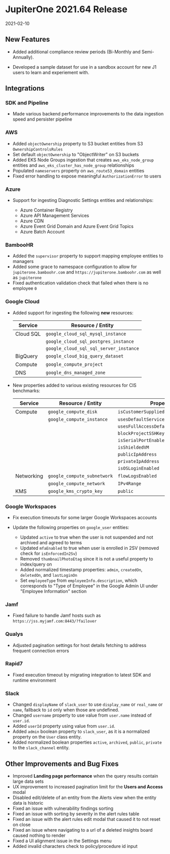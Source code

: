 # JupiterOne 2021.64 Release

2021-02-10

## New Features 

- Added additional compliance review periods (Bi-Monthly and Semi-Annually).

- Developed a sample dataset for use in a sandbox account for new J1 users to
  learn and experiement with.

## Integrations

### SDK and Pipeline 

- Made various backend performance improvements to the data ingestion speed and
  persister pipeline

### AWS

- Added `objectOwnership` property to S3 bucket entities from S3
  `OwnershipControlsRules`
- Set default `objectOwnership` to "ObjectWriter" on S3 buckets
- Added EKS Node Groups ingestion that creates `aws_eks_node_group` entities and
  `aws_eks_cluster_has_node_group` relationships
- Populated `nameservers` property on `aws_route53_domain` entities
- Fixed error handling to expose meaningful `AuthorizationError` to users

### Azure

- Support for ingesting Diagnostic Settings entities and relationships:

  - Azure Container Registry
  - Azure API Management Services
  - Azure CDN
  - Azure Event Grid Domain and Azure Event Grid Topics
  - Azure Batch Account

### BambooHR

- Added the `supervisor` property to support mapping employee entities to managers
- Added some grace to namespace configuration to allow for
  `jupiterone.bamboohr.com` and `https://jupiterone.bamboohr.com` as well as
  `jupiterone`
- Fixed authentication validation check that failed when there is no employee `0`

### Google Cloud

- Added support for ingesting the following **new** resources:

  | Service   | Resource / Entity                      |
  | --------- | -------------------------------------- |
  | Cloud SQL | `google_cloud_sql_mysql_instance`      |
  |           | `google_cloud_sql_postgres_instance`   |
  |           | `google_cloud_sql_sql_server_instance` |
  | BigQuery  | `google_cloud_big_query_dataset`       |
  | Compute   | `google_compute_project`               |
  | DNS       | `google_dns_managed_zone`              |

- New properties added to various existing resources for CIS benchmarks:

  | Service    | Resource / Entity           | Properties                            |
  | ---------- | --------------------------- | ------------------------------------- |
  | Compute    | `google_compute_disk`       | `isCustomerSuppliedKeysEncrypted`     |
  |            | `google_compute_instance`   | `usesDefaultServiceAccount`           |
  |            |                             | `usesFullAccessDefaultServiceAccount` |
  |            |                             | `blockProjectSSHKeys`                 |
  |            |                             | `isSerialPortEnabled`                 |
  |            |                             | `isShieldedVM`                        |
  |            |                             | `publicIpAddress`                     |
  |            |                             | `privateIpAddress`                    |
  |            |                             | `isOSLoginEnabled`                    |
  | Networking | `google_compute_subnetwork` | `flowLogsEnabled`                     |
  |            | `google_compute_network`    | `IPv4Range`                           |
  | KMS        | `google_kms_crypto_key`     | `public`                              |

### Google Workspaces

- Fix execution timeouts for some larger Google Workspaces accounts

- Update the following properties on `google_user` entities:

  - Updated `active` to true when the user is not suspended and not archived and
    agreed to terms
  - Updated `mfaEnabled` to true when user is enrolled in 2SV (removed check for
    `isEnforcedIn2Sv`)
  - Removed `thumbnailPhotoEtag` since it is not a useful property to
    index/query on
  - Added normalized timestamp properties: `admin`, `createdOn`, `deletedOn`,
    and `lastLoginOn`
  - Set `employeeType` from `employeeInfo.description`, which corresponds to
    "Type of Employee" in the Google Admin UI under "Employee Information"
    section

### Jamf

- Fixed failure to handle Jamf hosts such as `https://jss.myjamf.com:8443/?failover`

### Qualys

- Adjusted pagination settings for host details fetching to address frequent connection errors

### Rapid7

- Fixed execution timeout by migrating integration to latest SDK and runtime environment

### Slack

- Changed `displayName` of `slack_user` to use `display_name` or `real_name` or `name`,
  fallback to `id` only when those are undefined.
- Changed `username` property to use value from `user.name` instead of `user.id`.
- Added `userId` property using value from `user.id`.
- Added `admin` boolean property to `slack_user`, as it is a normalized property
  on the `User` class entity.
- Added normalized boolean properties `active`, `archived`, `public`, `private`
  to the `slack_channel` entity.


## Other Improvements and Bug Fixes

- Improved **Landing page performance** when the query results contain large data sets
- UX improvement to increased pagination limit for the **Users and Access** modal
- Disabled edit/delete of an entity from the Alerts view when the entity data is historic
- Fixed an issue with vulnerability findings sorting
- Fixed an issue with sorting by severity in the alert rules table
- Fixed an issue with the alert rules edit modal that caused it to not reset on close
- Fixed an issue where navigating to a url of a deleted insights board caused nothing to render
- Fixed a UI alignment issue in the Settings menu
- Added invalid characters check to policy/procedure id input

